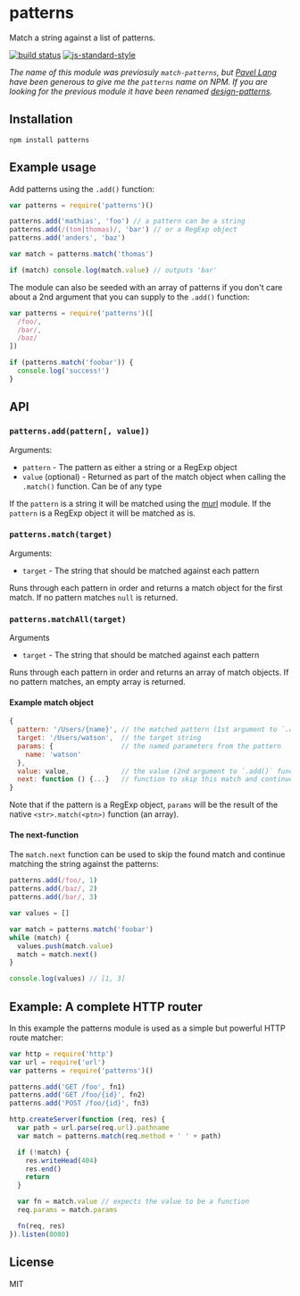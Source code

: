# patterns

Match a string against a list of patterns.

[![build status](https://secure.travis-ci.org/watson/patterns.png)](http://travis-ci.org/watson/patterns)
[![js-standard-style](https://img.shields.io/badge/code%20style-standard-brightgreen.svg?style=flat)](https://github.com/feross/standard)

*The name of this module was previosuly `match-patterns`, but [Pavel
Lang](https://github.com/langpavel) have been generous to give me the
`patterns` name on NPM. If you are looking for the previous module it
have been renamed
[design-patterns](https://www.npmjs.com/package/design-patterns).*

## Installation

```
npm install patterns
```

## Example usage

Add patterns using the `.add()` function:

```js
var patterns = require('patterns')()

patterns.add('mathias', 'foo') // a pattern can be a string
patterns.add(/(tom|thomas)/, 'bar') // or a RegExp object
patterns.add('anders', 'baz')

var match = patterns.match('thomas')

if (match) console.log(match.value) // outputs 'bar'
```

The module can also be seeded with an array of patterns if you don't
care about a 2nd argument that you can supply to the `.add()` function:

```js
var patterns = require('patterns')([
  /foo/,
  /bar/,
  /baz/
])

if (patterns.match('foobar')) {
  console.log('success!')
}
```

## API

### `patterns.add(pattern[, value])`

Arguments:

- `pattern` - The pattern as either a string or a RegExp object
- `value` (optional) - Returned as part of the match object when calling
  the `.match()` function. Can be of any type

If the `pattern` is a string it will be matched using the
[murl](https://github.com/mafintosh/murl) module. If the `pattern` is a
RegExp object it will be matched as is.

### `patterns.match(target)`

Arguments:

- `target` - The string that should be matched against each pattern

Runs through each pattern in order and returns a match object for the
first match. If no pattern matches `null` is returned.

### `patterns.matchAll(target)`

Arguments

- `target` - The string that should be matched against each pattern

Runs through each pattern in order and returns an array of match objects.
If no pattern matches, an empty array is returned.

#### Example match object

```js
{
  pattern: '/Users/{name}', // the matched pattern (1st argument to `.add()` function)
  target: '/Users/watson',  // the target string
  params: {                 // the named parameters from the pattern
    name: 'watson'
  },
  value: value,             // the value (2nd argument to `.add()` function)
  next: function () {...}   // function to skip this match and continue
}
```

Note that if the pattern is a RegExp object, `params` will be the result
of the native `<str>.match(<ptn>)` function (an array).

#### The next-function

The `match.next` function can be used to skip the found match and
continue matching the string against the patterns:

```js
patterns.add(/foo/, 1)
patterns.add(/baz/, 2)
patterns.add(/bar/, 3)

var values = []

var match = patterns.match('foobar')
while (match) {
  values.push(match.value)
  match = match.next()
}

console.log(values) // [1, 3]
```

## Example: A complete HTTP router

In this example the patterns module is used as a simple but powerful
HTTP route matcher:

```js
var http = require('http')
var url = require('url')
var patterns = require('patterns')()

patterns.add('GET /foo', fn1)
patterns.add('GET /foo/{id}', fn2)
patterns.add('POST /foo/{id}', fn3)

http.createServer(function (req, res) {
  var path = url.parse(req.url).pathname
  var match = patterns.match(req.method + ' ' + path)

  if (!match) {
    res.writeHead(404)
    res.end()
    return
  }

  var fn = match.value // expects the value to be a function
  req.params = match.params

  fn(req, res)
}).listen(8080)
```

## License

MIT
